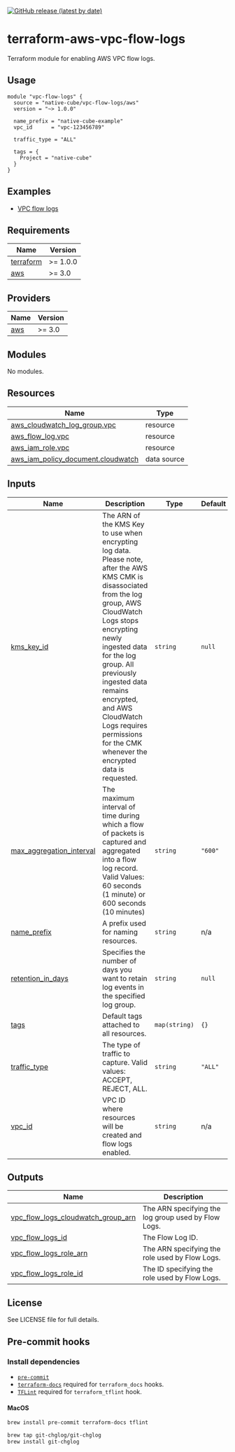 [![GitHub release (latest by date)](https://img.shields.io/github/v/release/native-cube/terraform-aws-vpc-flow-logs)](https://github.com/native-cube/terraform-aws-vpc-flow-logs/releases/latest)

# terraform-aws-vpc-flow-logs
Terraform module for enabling AWS VPC flow logs.

## Usage

```hcl
module "vpc-flow-logs" {
  source = "native-cube/vpc-flow-logs/aws"
  version = "~> 1.0.0"

  name_prefix = "native-cube-example"
  vpc_id      = "vpc-123456789"

  traffic_type = "ALL"

  tags = {
    Project = "native-cube"
  }
}
```

## Examples

* [VPC flow logs](https://github.com/native-cube/terraform-aws-vpc-flow-logs/tree/main/examples/core)

<!-- BEGINNING OF PRE-COMMIT-TERRAFORM DOCS HOOK -->
## Requirements

| Name | Version |
|------|---------|
| <a name="requirement_terraform"></a> [terraform](#requirement\_terraform) | >= 1.0.0 |
| <a name="requirement_aws"></a> [aws](#requirement\_aws) | >= 3.0 |

## Providers

| Name | Version |
|------|---------|
| <a name="provider_aws"></a> [aws](#provider\_aws) | >= 3.0 |

## Modules

No modules.

## Resources

| Name | Type |
|------|------|
| [aws_cloudwatch_log_group.vpc](https://registry.terraform.io/providers/hashicorp/aws/latest/docs/resources/cloudwatch_log_group) | resource |
| [aws_flow_log.vpc](https://registry.terraform.io/providers/hashicorp/aws/latest/docs/resources/flow_log) | resource |
| [aws_iam_role.vpc](https://registry.terraform.io/providers/hashicorp/aws/latest/docs/resources/iam_role) | resource |
| [aws_iam_policy_document.cloudwatch](https://registry.terraform.io/providers/hashicorp/aws/latest/docs/data-sources/iam_policy_document) | data source |

## Inputs

| Name | Description | Type | Default | Required |
|------|-------------|------|---------|:--------:|
| <a name="input_kms_key_id"></a> [kms\_key\_id](#input\_kms\_key\_id) | The ARN of the KMS Key to use when encrypting log data. Please note, after the AWS KMS CMK is disassociated from the log group, AWS CloudWatch Logs stops encrypting newly ingested data for the log group. All previously ingested data remains encrypted, and AWS CloudWatch Logs requires permissions for the CMK whenever the encrypted data is requested. | `string` | `null` | no |
| <a name="input_max_aggregation_interval"></a> [max\_aggregation\_interval](#input\_max\_aggregation\_interval) | The maximum interval of time during which a flow of packets is captured and aggregated into a flow log record. Valid Values: 60 seconds (1 minute) or 600 seconds (10 minutes) | `string` | `"600"` | no |
| <a name="input_name_prefix"></a> [name\_prefix](#input\_name\_prefix) | A prefix used for naming resources. | `string` | n/a | yes |
| <a name="input_retention_in_days"></a> [retention\_in\_days](#input\_retention\_in\_days) | Specifies the number of days you want to retain log events in the specified log group. | `string` | `null` | no |
| <a name="input_tags"></a> [tags](#input\_tags) | Default tags attached to all resources. | `map(string)` | `{}` | no |
| <a name="input_traffic_type"></a> [traffic\_type](#input\_traffic\_type) | The type of traffic to capture. Valid values: ACCEPT, REJECT, ALL. | `string` | `"ALL"` | no |
| <a name="input_vpc_id"></a> [vpc\_id](#input\_vpc\_id) | VPC ID where resources will be created and flow logs enabled. | `string` | n/a | yes |

## Outputs

| Name | Description |
|------|-------------|
| <a name="output_vpc_flow_logs_cloudwatch_group_arn"></a> [vpc\_flow\_logs\_cloudwatch\_group\_arn](#output\_vpc\_flow\_logs\_cloudwatch\_group\_arn) | The ARN specifying the log group used by Flow Logs. |
| <a name="output_vpc_flow_logs_id"></a> [vpc\_flow\_logs\_id](#output\_vpc\_flow\_logs\_id) | The Flow Log ID. |
| <a name="output_vpc_flow_logs_role_arn"></a> [vpc\_flow\_logs\_role\_arn](#output\_vpc\_flow\_logs\_role\_arn) | The ARN specifying the role used by Flow Logs. |
| <a name="output_vpc_flow_logs_role_id"></a> [vpc\_flow\_logs\_role\_id](#output\_vpc\_flow\_logs\_role\_id) | The ID specifying the role used by Flow Logs. |
<!-- END OF PRE-COMMIT-TERRAFORM DOCS HOOK -->

## License

See LICENSE file for full details.

## Pre-commit hooks

### Install dependencies

* [`pre-commit`](https://pre-commit.com/#install)
* [`terraform-docs`](https://github.com/segmentio/terraform-docs) required for `terraform_docs` hooks.
* [`TFLint`](https://github.com/terraform-linters/tflint) required for `terraform_tflint` hook.

#### MacOS

```bash
brew install pre-commit terraform-docs tflint

brew tap git-chglog/git-chglog
brew install git-chglog
```